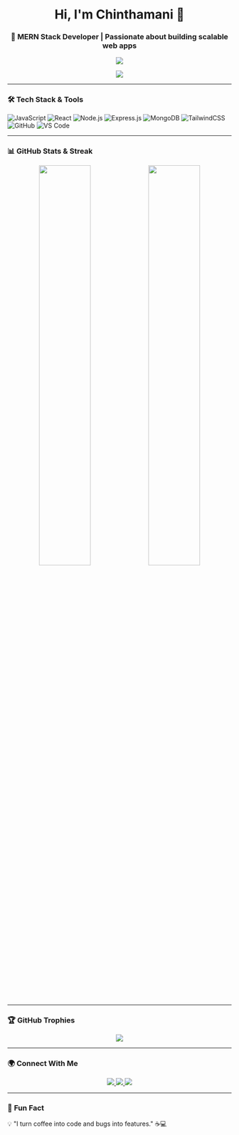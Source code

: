 <h1 align="center">Hi, I'm Chinthamani 👋</h1>
<h3 align="center">🚀 MERN Stack Developer | Passionate about building scalable web apps</h3>

<!-- Typing Animation -->
<p align="center">
  <img src="https://readme-typing-svg.herokuapp.com?font=Fira+Code&weight=500&size=22&pause=1000&color=F75C7E&center=true&vCenter=true&multiline=true&width=700&height=100&lines=Full+Stack+MERN+Developer;React+%7C+Node.js+%7C+MongoDB+%7C+Express.js;Building+scalable+web+applications">
</p>

<!-- Profile Views Counter -->
<p align="center">
  <img src="https://komarev.com/ghpvc/?username=Chintha2525&label=Profile+Views&color=brightgreen&style=flat">
</p>

---

### 🛠 **Tech Stack & Tools**
![JavaScript](https://img.shields.io/badge/-JavaScript-F7DF1E?style=for-the-badge&logo=javascript&logoColor=black)
![React](https://img.shields.io/badge/-React-61DAFB?style=for-the-badge&logo=react&logoColor=black)
![Node.js](https://img.shields.io/badge/-Node.js-339933?style=for-the-badge&logo=node.js&logoColor=white)
![Express.js](https://img.shields.io/badge/-Express.js-000000?style=for-the-badge&logo=express&logoColor=white)
![MongoDB](https://img.shields.io/badge/-MongoDB-4EA94B?style=for-the-badge&logo=mongodb&logoColor=white)
![TailwindCSS](https://img.shields.io/badge/-TailwindCSS-38B2AC?style=for-the-badge&logo=tailwind-css&logoColor=white)
![GitHub](https://img.shields.io/badge/-GitHub-181717?style=for-the-badge&logo=github&logoColor=white)
![VS Code](https://img.shields.io/badge/-VSCode-007ACC?style=for-the-badge&logo=visual-studio-code&logoColor=white)

---

### 📊 **GitHub Stats & Streak**
<p align="center">
  <img width="48%" src="https://github-readme-stats.vercel.app/api?username=Chintha2525&show_icons=true&theme=radical" />
  <img width="48%" src="https://github-readme-streak-stats.herokuapp.com/?user=Chintha2525&theme=radical" />
</p>

---

### 🏆 **GitHub Trophies**
<p align="center">
  <img src="https://github-profile-trophy.vercel.app/?username=Chintha2525&theme=radical&row=1&column=7" />
</p>

---

### 🌍 **Connect With Me**
<p align="center">
  <a href="https://www.linkedin.com/in/your-profile/" target="_blank">
    <img src="https://img.shields.io/badge/LinkedIn-0077B5?style=for-the-badge&logo=linkedin&logoColor=white" />
  </a>
  <a href="mailto:your-email@gmail.com" target="_blank">
    <img src="https://img.shields.io/badge/Gmail-D14836?style=for-the-badge&logo=gmail&logoColor=white" />
  </a>
  <a href="https://your-portfolio-link.com" target="_blank">
    <img src="https://img.shields.io/badge/Portfolio-%23000000.svg?style=for-the-badge&logo=firefox&logoColor=white" />
  </a>
</p>

---

### 🎯 **Fun Fact**
💡 "I turn coffee into code and bugs into features." ☕💻  
